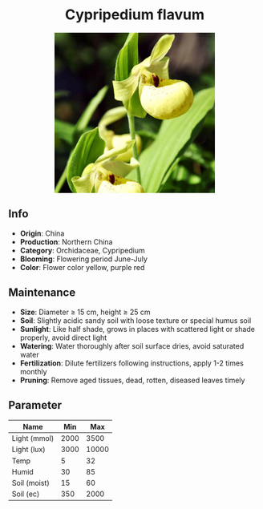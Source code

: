 <h1 align='center'>Cypripedium flavum</h1>
<p align="center">
    <img 
        align='center'
        width='320'
        src="../images/cypripedium flavum.png" 
        alt='Cypripedium flavum' />
</p>

## Info

 - **Origin**: China
 - **Production**: Northern China
 - **Category**: Orchidaceae, Cypripedium
 - **Blooming**: Flowering period June-July
 - **Color**: Flower color yellow, purple red

## Maintenance

 - **Size**: Diameter ≥ 15 cm, height ≥ 25 cm
 - **Soil**: Slightly acidic sandy soil with loose texture or special humus soil
 - **Sunlight**: Like half shade, grows in places with scattered light or shade properly, avoid direct light
 - **Watering**: Water thoroughly after soil surface dries, avoid saturated water
 - **Fertilization**: Dilute fertilizers following instructions, apply 1-2 times monthly
 - **Pruning**: Remove aged tissues, dead, rotten, diseased leaves timely

## Parameter

| Name         | Min  | Max   |
|--------------|------|-------|
| Light (mmol) | 2000 | 3500  |
| Light (lux)  | 3000 | 10000 |
| Temp         | 5    | 32    |
| Humid        | 30   | 85    |
| Soil (moist) | 15   | 60    |
| Soil (ec)    | 350  | 2000  |